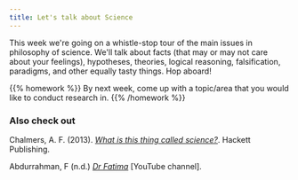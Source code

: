 ```yaml
---
title: Let's talk about Science
---
```


This week we're going on a whistle-stop tour of the main issues in philosophy of science. We'll talk about facts (that may or may not care about your feelings), hypotheses, theories, logical reasoning, falsification, paradigms, and other equally tasty things. Hop aboard!

{{% homework %}}
By next week, come up with a topic/area that you would like to conduct research in.
{{% /homework %}}

### Also check out

Chalmers, A. F. (2013). [_What is this thing called science?_](http://www.pmf.unizg.hr/_download/repository/1._Dodatna_literatura_%28filozofija_znanosti%29%5B3%5D.pdf). Hackett Publishing.

Abdurrahman, F (n.d.) [_Dr Fatima_](https://www.youtube.com/@dr.fatima) [YouTube channel].


